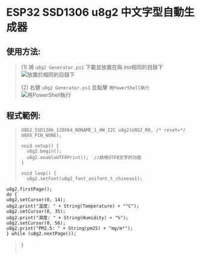 # ESP32 SSD1306 u8g2 中文字型自動生成器

## 使用方法:
> (1) 將 ``u8g2 Generator.ps1`` 下載並放置在與.ino相同的目錄下
> ![放置於相同的目錄下](https://raw.githubusercontent.com/YFHD-osu/ESP32_SSD1306_u8g2/main/README.images/Same%20Directory.png)
> 
> (2) 右健 ``u8g2 Generator.ps1`` 並點擊 ``用PowerShell執行``
> ![用PowerShell執行](https://raw.githubusercontent.com/YFHD-osu/ESP32_SSD1306_u8g2/main/README.images/Run%20With%20PowerShell.png)

## 程式範例:
> ```  
> U8G2_SSD1306_128X64_NONAME_1_HW_I2C u8g2(U8G2_R0, /* reset=*/ U8X8_PIN_NONE);
> 
> void setup() {
>   u8g2.begin();
>   u8g2.enableUTF8Print();  //啟用UTF8文字的功能  
> }
> 
> void loop() {
>   u8g2.setFont(u8g2_font_unifont_t_chinese1);
    u8g2.firstPage();
    do {
    u8g2.setCursor(0, 14);
    u8g2.print("溫度: " + String(Temperature) + "°C");
    u8g2.setCursor(0, 35);
    u8g2.print("濕度: " + String(Humidity) + "%");
    u8g2.setCursor(0, 56);
    u8g2.print("PM2.5: " + String(pm25) + "mg/m³");
    } while (u8g2.nextPage());
> }
> 
> ```
